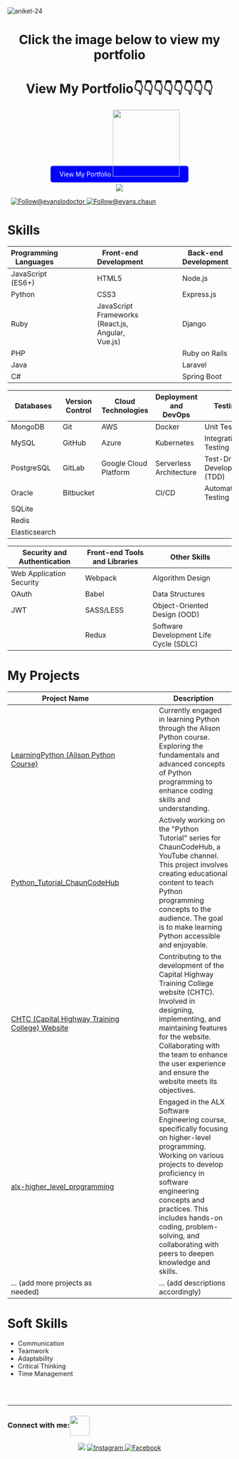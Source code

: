 <p align="left">
  <img src="https://komarev.com/ghpvc/?username=Evanslodoctor&label=Profile%20views&color=0e75b6&style=flat" alt="aniket-24" />
</p>

<h1 align="center"> Click the image below to view my portfolio</h1>
                    <H1 align="center"> View My Portfolio👇👇👇👇👇👇👇👇</H1>
<p align="center">
 
   <a href="https://papaya-dusk-3a2b05.netlify.app/" target="_blank" rel="noopener noreferrer" style="background-color: blue; color: white; padding: 10px 20px; border-radius: 5px; text-decoration: none;">
    View My Portfolio
      <img height="150px" src="https://i.pinimg.com/originals/5d/f3/4b/5df34b95ee180309a51941e1f74542c3.gif" />
   
  </a>
</p>

<p align="center">
  <img src="https://readme-typing-svg.herokuapp.com?font=Satisfy&color=8DBCCC&size=40&center=true&vCenter=true&width=900&height=70&lines=Hi%2C+I'm+Evans+Chaun;I+am+dedicated,+hardworking,+always+striving+for+excellence;Full+Stack+Developer;I+have+a+deep+passion+for+what+I+do+and...;...approach+every+task+with+enthusiasm;I+can+be+trusted+to+consistently+deliver+high-quality+results;I+quickly+adapt+to+new+environments+and...;...technologies,+embracing+change+with+ease;Where+there+is+Code%2C+There+is+Life;I+believe%2C+It's+never+over+till+it's+over." />
</p>
<p align="left">
  <a href="https://twitter.com/evanslodoctor" target="_blank"><img src="https://img.shields.io/twitter/follow/evanslodoctor?logo=twitter&style=for-the-badge" alt="" /></a>
    <a href="https://twitter.com/johndoe" target="_blank"><img src="https://img.shields.io/twitter/follow/?logo=twitter&style=for-the-badge" alt="" ></a>
<a href="https://www.instagram.com/evanslodoctor" target="_blank" rel="noopener noreferrer">
    <img src="https://img.shields.io/badge/Follow%20@%20evanslodoctor-%23E4405F.svg?style=for-the-badge&logo=instagram&logoColor=white" alt="Follow@evanslodoctor">
  </a>
  <a href="https://www.facebook.com/evans.chaun.9/" target="_blank" rel="noopener noreferrer">
    <img src="https://img.shields.io/badge/Follow%20@%20evanslodoctor-%231877F2.svg?style=for-the-badge&logo=facebook&logoColor=white" alt="Follow@evans.chaun">
  </a>
</p>



# Skills

| **Programming Languages**                | &nbsp;&nbsp;&nbsp;&nbsp;&nbsp;&nbsp;&nbsp;&nbsp;&nbsp;&nbsp;&nbsp;&nbsp;&nbsp; | **Front-end Development**               | &nbsp;&nbsp;&nbsp;&nbsp;&nbsp;&nbsp;&nbsp;&nbsp;&nbsp;&nbsp;&nbsp;&nbsp;&nbsp; | **Back-end Development**                 |
| ---------------------------------------- | ---------------------------------------- | ---------------------------------------- | ---------------------------------------- | ---------------------------------------- |
| JavaScript (ES6+)                        | &nbsp;                                   | HTML5                                    | &nbsp;                                   | Node.js                                  |
| Python                                   | &nbsp;                                   | CSS3                                     | &nbsp;                                   | Express.js                               |
| Ruby                                     | &nbsp;                                   | JavaScript Frameworks (React.js, Angular, Vue.js) | &nbsp;                          | Django                                   |
| PHP                                      | &nbsp;                                   |                                          | &nbsp;                                   | Ruby on Rails                            |
| Java                                     | &nbsp;                                   |                                          | &nbsp;                                   | Laravel                                  |
| C#                                       | &nbsp;                                   |                                          | &nbsp;                                   | Spring Boot                              |

| **Databases**                            | **Version Control**                     | **Cloud Technologies**                  | **Deployment and DevOps**                | **Testing**                              |
| ---------------------------------------- | ---------------------------------------- | ---------------------------------------- | ---------------------------------------- | ---------------------------------------- |
| MongoDB                                  | Git                                      | AWS                                      | Docker                                   | Unit Testing                             |
| MySQL                                    | GitHub                                   | Azure                                    | Kubernetes                               | Integration Testing                      |
| PostgreSQL                               | GitLab                                   | Google Cloud Platform                    | Serverless Architecture                  | Test-Driven Development (TDD)             |
| Oracle                                   | Bitbucket                               |                                          | CI/CD                                    | Automated Testing                         |
| SQLite                                   |                                          |                                          |                                          |                                      |
| Redis                                    |                                          |                                          |                                          |                                      |
| Elasticsearch                            |                                          |                                          |                                          |                                      |

| **Security and Authentication**         | **Front-end Tools and Libraries**        | **Other Skills**                         |
| ---------------------------------------- | ---------------------------------------- | ---------------------------------------- |
| Web Application Security               | Webpack                                  | Algorithm Design                         |
| OAuth                                  | Babel                                    | Data Structures                          |
| JWT                                    | SASS/LESS                                | Object-Oriented Design (OOD)             |
|                                        | Redux                                    | Software Development Life Cycle (SDLC)   |

# My Projects

| **Project Name**                         | &nbsp;&nbsp;&nbsp;&nbsp;&nbsp;&nbsp;&nbsp;&nbsp;&nbsp;&nbsp;&nbsp;&nbsp;&nbsp; | **Description**                           |
| ---------------------------------------- | ---------------------------------------- | ---------------------------------------- |
| [LearningPython (Alison Python Course)](https://github.com/Evanslodoctor/LearningPython)           | &nbsp;                                   | Currently engaged in learning Python through the Alison Python course. Exploring the fundamentals and advanced concepts of Python programming to enhance coding skills and understanding.                 |
| [Python_Tutorial_ChaunCodeHub](https://github.com/Evanslodoctor/Python_Tutorial_ChaunCodeHub)           | &nbsp;                                   | Actively working on the "Python Tutorial" series for ChaunCodeHub, a YouTube channel. This project involves creating educational content to teach Python programming concepts to the audience. The goal is to make learning Python accessible and enjoyable.                 |
| [CHTC (Capital Highway Training College) Website](https://github.com/Evanslodoctor/CHTC)           | &nbsp;                                   | Contributing to the development of the Capital Highway Training College website (CHTC). Involved in designing, implementing, and maintaining features for the website. Collaborating with the team to enhance the user experience and ensure the website meets its objectives.                 |
| [alx-higher_level_programming](https://github.com/Evanslodoctor/alx-higher_level_programming)           | &nbsp;                                   | Engaged in the ALX Software Engineering course, specifically focusing on higher-level programming. Working on various projects to develop proficiency in software engineering concepts and practices. This includes hands-on coding, problem-solving, and collaborating with peers to deepen knowledge and skills.                 |
| ... (add more projects as needed)        | &nbsp;                                   | ... (add descriptions accordingly)       |

# Soft Skills

- Communication
- Teamwork
- Adaptability
- Critical Thinking
- Time Management



<!-- Add more projects as needed -->


<br>
<br>
<hr>

<h3 align="left">Connect with me:<img align="center" src="https://github.com/CyberBoyAyush/CyberBoyAyush/raw/master/gifs/Handshake.gif" height="45px" style="max-width:100%;"></h3>
<p align="center">
  <a href="https://www.linkedin.com/in/lodoctor/" target="_blank" rel="noopener noreferrer">
    <img src="https://camo.githubusercontent.com/0ff78512f45d498526f436fb6bb7c8cc39c7a2a8a3eef8b13df9553c34b3b5e3/68747470733a2f2f696d672e69636f6e73382e636f6d2f636c6f7564732f39302f3461393065322f6c696e6b6564696e2e706e67" data-canonical-src="https://img.icons8.com/clouds/90/4a90e2/linkedin.png" style="max-width:100%;"></a>

<a href="https://www.instagram.com/evanslodoctor" target="_blank" rel="noopener noreferrer">
    <img src="https://img.icons8.com/color/48/000000/instagram-new.png" alt="Instagram" style="max-width:100%;">
  </a>
  <a href="https://www.facebook.com/evans.chaun.9/" target="_blank" rel="noopener noreferrer">
    <img src="https://img.icons8.com/color/48/000000/facebook.png" alt="Facebook" style="max-width:100%;">
  </a>
</p>
